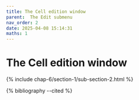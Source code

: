 ```yaml
---
title: The Cell edition window
parent:  The Edit submenu
nav_order: 2
date: 2025-04-08 15:14:31
maths: 1
---
```


# The Cell edition window

{% include chap-6/section-1/sub-section-2.html %}

{% bibliography --cited %}

